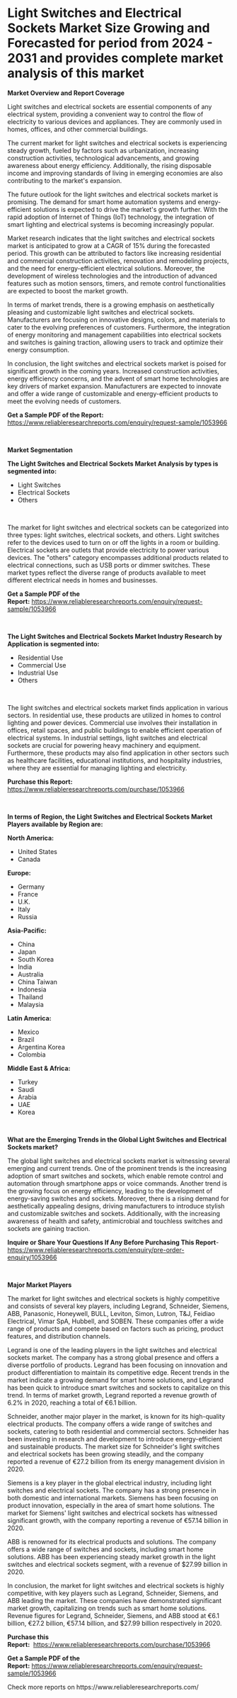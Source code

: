 <p><h1>Light Switches and Electrical Sockets Market Size Growing and Forecasted for period from 2024 - 2031 and provides complete market analysis of this market</h1></p><p><strong>Market Overview and Report Coverage</strong></p>
<p><p>Light switches and electrical sockets are essential components of any electrical system, providing a convenient way to control the flow of electricity to various devices and appliances. They are commonly used in homes, offices, and other commercial buildings. </p><p>The current market for light switches and electrical sockets is experiencing steady growth, fueled by factors such as urbanization, increasing construction activities, technological advancements, and growing awareness about energy efficiency. Additionally, the rising disposable income and improving standards of living in emerging economies are also contributing to the market's expansion.</p><p>The future outlook for the light switches and electrical sockets market is promising. The demand for smart home automation systems and energy-efficient solutions is expected to drive the market's growth further. With the rapid adoption of Internet of Things (IoT) technology, the integration of smart lighting and electrical systems is becoming increasingly popular.</p><p>Market research indicates that the light switches and electrical sockets market is anticipated to grow at a CAGR of 15% during the forecasted period. This growth can be attributed to factors like increasing residential and commercial construction activities, renovation and remodeling projects, and the need for energy-efficient electrical solutions. Moreover, the development of wireless technologies and the introduction of advanced features such as motion sensors, timers, and remote control functionalities are expected to boost the market growth.</p><p>In terms of market trends, there is a growing emphasis on aesthetically pleasing and customizable light switches and electrical sockets. Manufacturers are focusing on innovative designs, colors, and materials to cater to the evolving preferences of customers. Furthermore, the integration of energy monitoring and management capabilities into electrical sockets and switches is gaining traction, allowing users to track and optimize their energy consumption.</p><p>In conclusion, the light switches and electrical sockets market is poised for significant growth in the coming years. Increased construction activities, energy efficiency concerns, and the advent of smart home technologies are key drivers of market expansion. Manufacturers are expected to innovate and offer a wide range of customizable and energy-efficient products to meet the evolving needs of customers.</p></p>
<p><strong>Get a Sample PDF of the Report:</strong> <a href="https://www.reliableresearchreports.com/enquiry/request-sample/1053966">https://www.reliableresearchreports.com/enquiry/request-sample/1053966</a></p>
<p>&nbsp;</p>
<p><strong>Market Segmentation</strong></p>
<p><strong>The Light Switches and Electrical Sockets Market Analysis by types is segmented into:</strong></p>
<p><ul><li>Light Switches</li><li>Electrical Sockets</li><li>Others</li></ul></p>
<p>&nbsp;</p>
<p><p>The market for light switches and electrical sockets can be categorized into three types: light switches, electrical sockets, and others. Light switches refer to the devices used to turn on or off the lights in a room or building. Electrical sockets are outlets that provide electricity to power various devices. The "others" category encompasses additional products related to electrical connections, such as USB ports or dimmer switches. These market types reflect the diverse range of products available to meet different electrical needs in homes and businesses.</p></p>
<p><strong>Get a Sample PDF of the Report:</strong>&nbsp;<a href="https://www.reliableresearchreports.com/enquiry/request-sample/1053966">https://www.reliableresearchreports.com/enquiry/request-sample/1053966</a></p>
<p>&nbsp;</p>
<p><strong>The Light Switches and Electrical Sockets Market Industry Research by Application is segmented into:</strong></p>
<p><ul><li>Residential Use</li><li>Commercial Use</li><li>Industrial Use</li><li>Others</li></ul></p>
<p>&nbsp;</p>
<p><p>The light switches and electrical sockets market finds application in various sectors. In residential use, these products are utilized in homes to control lighting and power devices. Commercial use involves their installation in offices, retail spaces, and public buildings to enable efficient operation of electrical systems. In industrial settings, light switches and electrical sockets are crucial for powering heavy machinery and equipment. Furthermore, these products may also find application in other sectors such as healthcare facilities, educational institutions, and hospitality industries, where they are essential for managing lighting and electricity.</p></p>
<p><strong>Purchase this Report:</strong>&nbsp; <a href="https://www.reliableresearchreports.com/purchase/1053966">https://www.reliableresearchreports.com/purchase/1053966</a></p>
<p>&nbsp;</p>
<p><strong>In terms of Region, the Light Switches and Electrical Sockets Market Players available by Region are:</strong></p>
<p>
    <p> <strong> North America: </strong>
        <ul>
            <li>United States</li>
            <li>Canada</li>
        </ul>
        </p> 
    <p> <strong> Europe: </strong>
        <ul>
            <li>Germany</li>
            <li>France</li>
            <li>U.K.</li>
            <li>Italy</li>
            <li>Russia</li>
        </ul>
        </p> 
    <p> <strong> Asia-Pacific: </strong>
        <ul>
            <li>China</li>
            <li>Japan</li>
            <li>South Korea</li>
            <li>India</li>
            <li>Australia</li>
            <li>China Taiwan</li>
            <li>Indonesia</li>
            <li>Thailand</li>
            <li>Malaysia</li>
        </ul>
        </p> 
    <p> <strong> Latin America: </strong>
        <ul>
            <li>Mexico</li>
            <li>Brazil</li>
            <li>Argentina Korea</li>
            <li>Colombia</li>
        </ul>
        </p> 
    <p> <strong> Middle East & Africa: </strong>
        <ul>
            <li>Turkey</li>
            <li>Saudi</li>
            <li>Arabia</li>
            <li>UAE</li>
            <li>Korea</li>
        </ul>
    </p>
    </p>
<p>&nbsp;</p>
<p><strong>What are the Emerging Trends in the Global Light Switches and Electrical Sockets market?</strong></p>
<p><p>The global light switches and electrical sockets market is witnessing several emerging and current trends. One of the prominent trends is the increasing adoption of smart switches and sockets, which enable remote control and automation through smartphone apps or voice commands. Another trend is the growing focus on energy efficiency, leading to the development of energy-saving switches and sockets. Moreover, there is a rising demand for aesthetically appealing designs, driving manufacturers to introduce stylish and customizable switches and sockets. Additionally, with the increasing awareness of health and safety, antimicrobial and touchless switches and sockets are gaining traction.</p></p>
<p><strong>Inquire or Share Your Questions If Any Before Purchasing This Report</strong>- <a href="https://www.reliableresearchreports.com/enquiry/pre-order-enquiry/1053966">https://www.reliableresearchreports.com/enquiry/pre-order-enquiry/1053966</a></p>
<p>&nbsp;</p>
<p><strong>Major Market Players</strong></p>
<p><p>The market for light switches and electrical sockets is highly competitive and consists of several key players, including Legrand, Schneider, Siemens, ABB, Panasonic, Honeywell, BULL, Leviton, Simon, Lutron, T&J, Feidiao Electrical, Vimar SpA, Hubbell, and SOBEN. These companies offer a wide range of products and compete based on factors such as pricing, product features, and distribution channels.</p><p>Legrand is one of the leading players in the light switches and electrical sockets market. The company has a strong global presence and offers a diverse portfolio of products. Legrand has been focusing on innovation and product differentiation to maintain its competitive edge. Recent trends in the market indicate a growing demand for smart home solutions, and Legrand has been quick to introduce smart switches and sockets to capitalize on this trend. In terms of market growth, Legrand reported a revenue growth of 6.2% in 2020, reaching a total of €6.1 billion.</p><p>Schneider, another major player in the market, is known for its high-quality electrical products. The company offers a wide range of switches and sockets, catering to both residential and commercial sectors. Schneider has been investing in research and development to introduce energy-efficient and sustainable products. The market size for Schneider's light switches and electrical sockets has been growing steadily, and the company reported a revenue of €27.2 billion from its energy management division in 2020.</p><p>Siemens is a key player in the global electrical industry, including light switches and electrical sockets. The company has a strong presence in both domestic and international markets. Siemens has been focusing on product innovation, especially in the area of smart home solutions. The market for Siemens' light switches and electrical sockets has witnessed significant growth, with the company reporting a revenue of €57.14 billion in 2020.</p><p>ABB is renowned for its electrical products and solutions. The company offers a wide range of switches and sockets, including smart home solutions. ABB has been experiencing steady market growth in the light switches and electrical sockets segment, with a revenue of $27.99 billion in 2020.</p><p>In conclusion, the market for light switches and electrical sockets is highly competitive, with key players such as Legrand, Schneider, Siemens, and ABB leading the market. These companies have demonstrated significant market growth, capitalizing on trends such as smart home solutions. Revenue figures for Legrand, Schneider, Siemens, and ABB stood at €6.1 billion, €27.2 billion, €57.14 billion, and $27.99 billion respectively in 2020.</p></p>
<p><strong>Purchase this Report:</strong>&nbsp;&nbsp;<a href="https://www.reliableresearchreports.com/purchase/1053966">https://www.reliableresearchreports.com/purchase/1053966</a></p>
<p></p>
<p><strong>Get a Sample PDF of the Report:</strong>&nbsp;<a href="https://www.reliableresearchreports.com/enquiry/request-sample/1053966">https://www.reliableresearchreports.com/enquiry/request-sample/1053966</a></p>
<p>Check more reports on https://www.reliableresearchreports.com/</p>